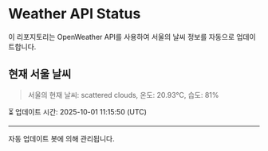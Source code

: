 
# Weather API Status

이 리포지토리는 OpenWeather API를 사용하여 서울의 날씨 정보를 자동으로 업데이트합니다.

## 현재 서울 날씨
> 서울의 현재 날씨: scattered clouds, 온도: 20.93°C, 습도: 81%

⏳ 업데이트 시간: 2025-10-01 11:15:50 (UTC)

---
자동 업데이트 봇에 의해 관리됩니다.
